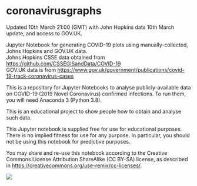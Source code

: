 # coronavirusgraphs
Updated 10th March 21:00 (GMT) with John Hopkins data 10th March update, and access to GOV.UK.

Jupyter Notebook for generating COVID-19 plots using manually-collected, Johns Hopkins and GOV.UK data.  
Johns Hopkins CSSE data obtained from https://github.com/CSSEGISandData/COVID-19  
GOV.UK data is from https://www.gov.uk/government/publications/covid-19-track-coronavirus-cases   

This is a repository for Jupyter Notebooks to analyse publicly-available data on COVID-19 (2019 Novel Coronavirus) confirmed infections. To run them, you will need Anaconda 3 (Python 3.8).

This is an educational project to show people how to obtain and analyse such data.

This Jupyter notebook is supplied free for use for educational purposes. There is no implied fitness for use for any purpose. In particular, you should not be using this notebook for predictive purposes.

You may share and re-use this notebook according to the Creative Commons License Attribution ShareAlike (CC BY-SA) license, as described in https://creativecommons.org/use-remix/cc-licenses/.
  
<img src="https://licensebuttons.net/l/by-sa/4.0/88x31.png" align="left">
